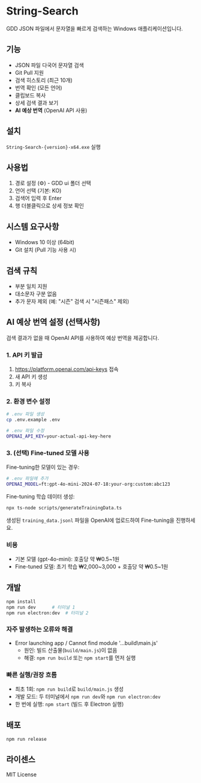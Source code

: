 # String-Search

GDD JSON 파일에서 문자열을 빠르게 검색하는 Windows 애플리케이션입니다.

## 기능
- JSON 파일 다국어 문자열 검색
- Git Pull 지원
- 검색 히스토리 (최근 10개)
- 번역 확인 (모든 언어)
- 클립보드 복사
- 상세 검색 결과 보기
- **AI 예상 번역** (OpenAI API 사용)

## 설치
`String-Search-{version}-x64.exe` 실행

## 사용법
1. 경로 설정 (⚙️) - GDD ui 폴더 선택
2. 언어 선택 (기본: KO)
3. 검색어 입력 후 Enter
4. 행 더블클릭으로 상세 정보 확인

## 시스템 요구사항
- Windows 10 이상 (64bit)
- Git 설치 (Pull 기능 사용 시)

## 검색 규칙
- 부분 일치 지원
- 대소문자 구분 없음
- 추가 문자 제외 (예: "시즌" 검색 시 "시즌패스" 제외)

## AI 예상 번역 설정 (선택사항)

검색 결과가 없을 때 OpenAI API를 사용하여 예상 번역을 제공합니다.

### 1. API 키 발급
1. https://platform.openai.com/api-keys 접속
2. 새 API 키 생성
3. 키 복사

### 2. 환경 변수 설정
```bash
# .env 파일 생성
cp .env.example .env

# .env 파일 수정
OPENAI_API_KEY=your-actual-api-key-here
```

### 3. (선택) Fine-tuned 모델 사용
Fine-tuning한 모델이 있는 경우:
```bash
# .env 파일에 추가
OPENAI_MODEL=ft:gpt-4o-mini-2024-07-18:your-org:custom:abc123
```

Fine-tuning 학습 데이터 생성:
```bash
npx ts-node scripts/generateTrainingData.ts
```

생성된 `training_data.jsonl` 파일을 OpenAI에 업로드하여 Fine-tuning을 진행하세요.

### 비용
- 기본 모델 (gpt-4o-mini): 호출당 약 ₩0.5~1원
- Fine-tuned 모델: 초기 학습 ₩2,000~3,000 + 호출당 약 ₩0.5~1원

## 개발
```bash
npm install
npm run dev      # 터미널 1
npm run electron:dev  # 터미널 2
```

### 자주 발생하는 오류와 해결
- Error launching app / Cannot find module '...build\\main.js'
  - 원인: 빌드 산출물(`build/main.js`)이 없음
  - 해결: `npm run build` 또는 `npm start`를 먼저 실행

### 빠른 실행/권장 흐름
- 최초 1회: `npm run build`로 `build/main.js` 생성
- 개발 모드: 두 터미널에서 `npm run dev`와 `npm run electron:dev`
- 한 번에 실행: `npm start` (빌드 후 Electron 실행)

## 배포
```bash
npm run release
```

## 라이센스
MIT License
